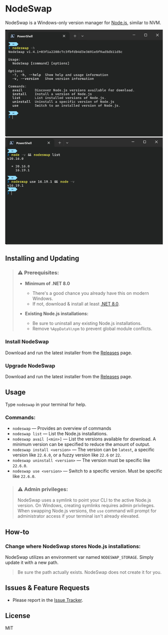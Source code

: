 # NodeSwap

NodeSwap is a Windows-only version manager for [Node.js][1], similar to NVM.

[1]: https://nodejs.org/

![NodeSwap command overview](example0.png)
![NodeSwap swapping Node.js versions](example1.png)


## Installing and Updating

> ### ⚠ Prerequisites: 
> - **Minimum of .NET 8.0**
>   - There's a good chance you already have this on modern Windows.
>   - If not, download & install at least [.NET 8.0][2].
> 
> - **Existing Node.js installations:**  
>   - Be sure to uninstall any existing Node.js installations.
>   - Remove `%AppData%\npm` to prevent global module conflicts.

### Install NodeSwap
Download and run the latest installer from the [Releases][3] page.

### Upgrade NodeSwap
Download and run the latest installer from the [Releases][3] page.

[2]: https://dotnet.microsoft.com/download
[3]: https://github.com/simshaun/NodeSwap/releases


## Usage 

Type `nodeswap` in your terminal for help. 


### Commands:

- `nodeswap` — Provides an overview of commands
- `nodeswap list` — List the Node.js installations.
- `nodeswap avail [<min>]` — List the versions available for download. A minimum
                             version can be specified to reduce the amount of output.
- `nodeswap install <version>` — The version can be `latest`, a specific version
                                 like `22.6.0`, or a fuzzy version like `22.6` or `22`.
- `nodeswap uninstall <version>` — The version must be specific like `22.6.0`.
- `nodeswap use <version>` — Switch to a specific version. Must be specific like `22.6.0`.

> ### ⚠ Admin privileges:
> NodeSwap uses a symlink to point your CLI to the active Node.js version.
> On Windows, creating symlinks requires admin privileges.
> When swapping Node.js versions, the `use` command will prompt for administrator
> access if your terminal isn't already elevated.

  
## How-to

### Change where NodeSwap stores Node.js installations:
NodeSwap utilizes an environment var named `NODESWAP_STORAGE`. Simply update it
with a new path. 

> Be sure the path actually exists. NodeSwap does not create it for you.


## Issues & Feature Requests

- Please report in the [Issue Tracker](https://github.com/simshaun/NodeSwap/issues).


## License

MIT
